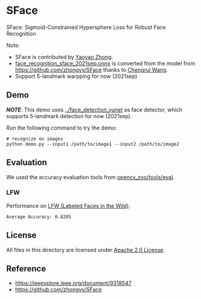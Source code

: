 # SFace

SFace: Sigmoid-Constrained Hypersphere Loss for Robust Face Recognition

Note:
- SFace is contributed by [Yaoyao Zhong](https://github.com/zhongyy/SFace).
- [face_recognition_sface_2021sep.onnx](./face_recognition_sface_2021sep.onnx) is converted from the model from https://github.com/zhongyy/SFace thanks to [Chengrui Wang](https://github.com/crywang).
- Support 5-landmark warpping for now (2021sep)

## Demo

***NOTE***: This demo uses [../face_detection_yunet](../face_detection_yunet) as face detector, which supports 5-landmark detection for now (2021sep).

Run the following command to try the demo:
```shell
# recognize on images
python demo.py --input1 /path/to/image1 --input2 /path/to/image2
```

## Evaluation
We used the accuracy evaluation tools from [opencv_zoo/tools/eval](../../tools/eval).

### LFW
Performance on [LFW (Labeled Faces in the Wild)](http://vis-www.cs.umass.edu/lfw/):
```shell
Average Accuracy: 0.8205
```



## License

All files in this directory are licensed under [Apache 2.0 License](./LICENSE).

## Reference

- https://ieeexplore.ieee.org/document/9318547
- https://github.com/zhongyy/SFace